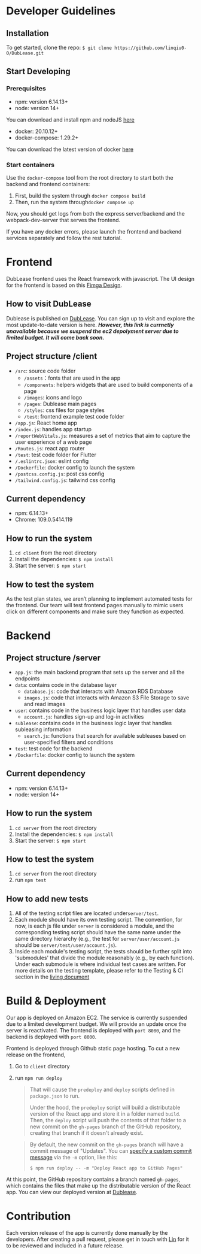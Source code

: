 # Developer Guidelines

## Installation

To get started, clone the repo:
`$ git clone https://github.com/linqiu0-0/DubLease.git`

## Start Developing
### Prerequisites
- npm: version 6.14.13+
- node: version 14+

You can download and install npm and nodeJS [here](https://nodejs.org/en/download/)

- docker: 20.10.12+
- docker-compose: 1.29.2+

You can download the latest version of docker [here](https://www.docker.com/)

### Start containers
Use the `docker-compose` tool from the root directory to start both the backend and frontend containers:
1. First, build the system through `docker compose build `
2. Then, run the system through`docker compose up`
   
Now, you should get logs from both the express server/backend and the webpack-dev-server that serves the frontend.

If you have any docker errors, please launch the frontend and backend services separately and follow the rest tutorial.

# Frontend
DubLease frontend uses the React framework with javascript. 
The UI design for the frontend is based on this [Fimga Design](https://www.figma.com/file/8Ivetl62l7CELx0hTaaq1N/Dub-Lease?node-id=0%3A1&t=QWbdjKd0nRIM1hva-1).

## How to visit DubLease
Dublease is published on  [DubLease]( http://52.38.78.226:8080/). You can sign up to visit and explore the most update-to-date version is here. ***However, this link is currnetly unavailable because we suspend the ec2 depolyment server due to limited budget. It will come back soon.***

## Project structure /client
- `/src`: source code folder
    - `/assets`：fonts that are used in the app
    - `/components`: helpers widgets that are used to build components of a page
    - `/images`: icons and logo
    - `/pages`: Dublease main pages
    - `/styles`: css files for page styles
    - `/test`: frontend example test code folder 
- `/app.js`: React home app
- `/index.js`: handles app startup
- `/reportWebVitals.js`:  measures a set of metrics that aim to capture the user experience of a web page
- `/Routes.js`: react app router
- `/test`: test code folder for Flutter
- `/.eslintrc.json`: eslint config
- `/Dockerfile`: docker config to launch the system
- `/postcss.config.js`: post css config
- `/tailwind.config.js`: tailwind css config

## Current dependency
- npm: 6.14.13+
- Chrome: 109.0.5414.119


## How to run the system
1. `cd client` from the root directory
2. Install the dependencies: `$ npm install`
3. Start the server: `$ npm start`

## How to test the system
As the test plan states, we aren’t planning to implement automated tests for the frontend. 
Our team will test frontend pages manually to mimic users click on different components and make sure they function as expected.

# Backend

## Project structure /server
- `app.js`: the main backend program that sets up the server and all the endpoints
- `data`: contains code in the database layer
   - `database.js`: code that interacts with Amazon RDS Database
   - `images.js`: code that interacts with Amazon S3 File Storage to save and read images
- `user`: contains code in the business logic layer that handles user data
   - `account.js`: handles sign-up and log-in activities
- `sublease`: contains code in the business logic layer that handles subleasing information
   - `search.js`: functions that search for available subleases based on user-specified filters and conditions
- `test`: test code for the backend
- `/Dockerfile`: docker config to launch the system

## Current dependency
- npm: version 6.14.13+
- node: version 14+

## How to run the system
1. `cd server` from the root directory
2. Install the dependencies: `$ npm install`
2. Start the server: `$ npm start`

## How to test the system
1. `cd server` from the root directory
2. run `npm test`

## How to add new tests
1. All of the testing script files are located under`server/test`.
2. Each module should have its own testing script. The convention, for now, is each js file under `server` is considered a module, and the corresponding testing script should have the same name under the same directory hierarchy (e.g., the test for `server/user/account.js` should be `server/test/user/account.js`).
4. Inside each module's testing script, the tests should be further split into 'submodules' that divide the module reasonably (e.g., by each function). Under each submodule is where individual test cases are written. For more details on the testing template, please refer to the Testing & CI section in the [living document](https://docs.google.com/document/d/1rcpL10wDu8ECY_ctBVh5NeI-DTemNds5bQ_EMhQXcTM/edit?usp=sharing)


# Build & Deployment
Our app is deployed on Amazon EC2. The service is currently suspended due to a limited development budget. We will provide an update once the server is reactivated. The frontend is deployed with `port 8080`, and the backend is deployed with `port 8000`.

Frontend is deployed through Github static page hosting. To cut a new release on the frontend, 
1. Go to `client` directory
2. run `npm run deploy`

    > That will cause the `predeploy` and `deploy` scripts defined in `package.json` to run.
    >
    > Under the hood, the `predeploy` script will build a distributable version of the React app and store it in a folder named `build`. Then, the `deploy` script will push the contents of that folder to a new commit on the `gh-pages` branch of the GitHub repository, creating that branch if it doesn't already exist.

    > By default, the new commit on the `gh-pages` branch will have a commit message of "Updates". You can [specify a custom commit message](https://github.com/gitname/react-gh-pages/issues/80#issuecomment-1042449820) via the `-m` option, like this:
    > ```shell
    > $ npm run deploy -- -m "Deploy React app to GitHub Pages"
    > ```

At this point, the GitHub repository contains a branch named `gh-pages`, which contains the files that make up the distributable version of the React app. 
You can view our deployed version at [Dublease](https://linqiu0-0.github.io/DubLease/).





# Contribution
Each version release of the app is currently done manually by the developers. After creating a pull request, please get in touch with [Lin](lq9@uw.edu) for it to be reviewed and included in a future release.
